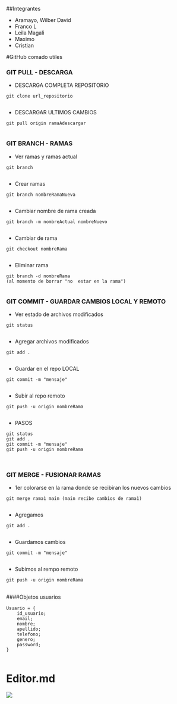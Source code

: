 ##Integrantes

- Aramayo, Wilber David
- Franco L
- Leila Magali
- Maximo
- Cristian

#GitHub comado utiles

### GIT PULL - DESCARGA
- DESCARGA COMPLETA REPOSITORIO

```
git clone url_repositorio
   
```
- DESCARGAR ULTIMOS CAMBIOS

```
git pull origin ramaAdescargar
   
```

### GIT BRANCH - RAMAS

- Ver ramas y ramas actual

```
git branch
   
```
- Crear ramas

```
git branch nombreRamaNueva
   
```
- Cambiar nombre de rama creada

```
git branch -m nombreActual nombreNuevo
   
```
- Cambiar de rama

```
git checkout nombreRama
   
```
- Eliminar rama

```
git branch -d nombreRama
(al momento de borrar "no  estar en la rama")
   
```
### GIT COMMIT - GUARDAR CAMBIOS LOCAL Y REMOTO

- Ver estado de archivos modificados

```
git status
   
```
- Agregar archivos modificados

```
git add .
   
```
- Guardar en el repo LOCAL 

```
git commit -m "mensaje"
   
```
- Subir al repo remoto

```
git push -u origin nombreRama
   
```

- PASOS

```
git status
git add .
git commit -m "mensaje"
git push -u origin nombreRama

   
```
### GIT MERGE - FUSIONAR RAMAS

- 1er colorarse en la rama donde se recibiran los nuevos cambios

```
git merge rama1 main (main recibe cambios de rama1)
   
```
- Agregamos

```
git add .
   
```
- Guardamos cambios

```
git commit -m "mensaje"
   
```
- Subimos al rempo remoto

```
git push -u origin nombreRama
   
```

####Objetos usuarios　

```Usuarios:
Usuario = {
	id_usuario;
	email;
	nombre;
	apellido;
	telefono;
	genero;
	password;
}
   
```
# Editor.md

![](https://pandao.github.io/editor.md/images/logos/editormd-logo-180x180.png)
